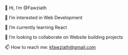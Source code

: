 👋 Hi, I’m @Fawziath

👀 I’m interested in Web Development

🌱 I’m currently learning React

💞️ I’m looking to collaborate on Website building projects

📫 How to reach me: kfawziath@gmail.com

<!---
Clara01/Clara01 is a ✨ special ✨ repository because its `README.md` (this file) appears on your GitHub profile.
You can click the Preview link to take a look at your changes.
--->
